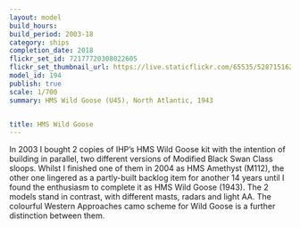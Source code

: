 ```yaml
---
layout: model
build_hours: 
build_period: 2003-18
category: ships
completion_date: 2018
flickr_set_id: 72177720308022605
flickr_set_thumbnail_url: https://live.staticflickr.com/65535/52871516245_8c3bfc5cf1_m.jpg
model_id: 194
publish: true
scale: 1/700
summary: HMS Wild Goose (U45), North Atlantic, 1943


title: HMS Wild Goose
---
```


In 2003 I bought 2 copies of IHP’s HMS Wild Goose kit with the intention of building in parallel, two different versions of Modified Black Swan Class sloops. Whilst I finished one of them in 2004 as HMS Amethyst (M112), the other one lingered as a partly-built backlog item for another 14 years until I found the enthusiasm to complete it as HMS Wild Goose (1943). The 2 models stand in contrast, with different masts, radars and light AA. The colourful Western Approaches camo scheme for Wild Goose is a further distinction between them.
